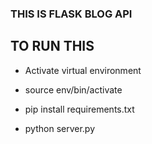 ### THIS IS FLASK  BLOG API

## TO RUN THIS

- Activate virtual environment

- source env/bin/activate

- pip install requirements.txt

- python server.py 

